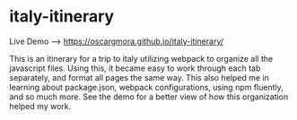 # italy-itinerary

Live Demo --> https://oscargmora.github.io/italy-itinerary/

This is an itinerary for a trip to italy utilizing webpack to organize all the javascript files. Using this, it became easy to work through each tab separately, and format all pages the same way. This also helped me in learning about package.json, webpack configurations, using npm fluently, and so much more. See the demo for a better view of how this organization helped my work.
